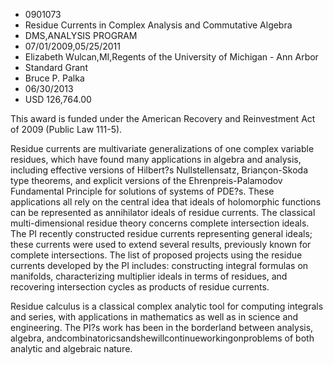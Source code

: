 
* 0901073
* Residue Currents in Complex Analysis and Commutative Algebra
* DMS,ANALYSIS PROGRAM
* 07/01/2009,05/25/2011
* Elizabeth Wulcan,MI,Regents of the University of Michigan - Ann Arbor
* Standard Grant
* Bruce P. Palka
* 06/30/2013
* USD 126,764.00

This award is funded under the American Recovery and Reinvestment Act of 2009
(Public Law 111-5).

Residue currents are multivariate generalizations of one complex variable
residues, which have found many applications in algebra and analysis, including
effective versions of Hilbert?s Nullstellensatz, Briançon-Skoda type theorems,
and explicit versions of the Ehrenpreis-Palamodov Fundamental Principle for
solutions of systems of PDE?s. These applications all rely on the central idea
that ideals of holomorphic functions can be represented as annihilator ideals of
residue currents. The classical multi-dimensional residue theory concerns
complete intersection ideals. The PI recently constructed residue currents
representing general ideals; these currents were used to extend several results,
previously known for complete intersections. The list of proposed projects using
the residue currents developed by the PI includes: constructing integral
formulas on manifolds, characterizing multiplier ideals in terms of residues,
and recovering intersection cycles as products of residue currents.



Residue calculus is a classical complex analytic tool for computing integrals
and series, with applications in mathematics as well as in science and
engineering. The PI?s work has been in the borderland between analysis, algebra,
andcombinatoricsandshewillcontinueworkingonproblems of both analytic and
algebraic nature.
